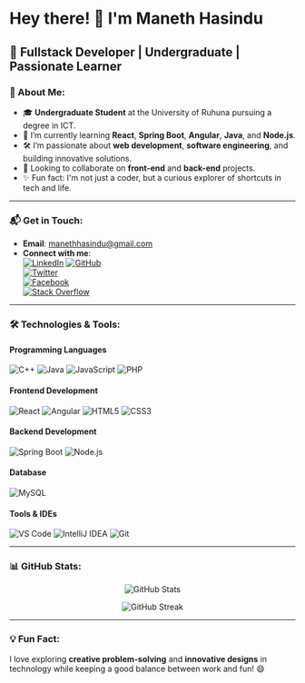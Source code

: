 # Hey there! 👋 I'm Maneth Hasindu

## 🌟 Fullstack Developer | Undergraduate | Passionate Learner

### 🚀 About Me:
- 🎓 **Undergraduate Student** at the University of Ruhuna pursuing a degree in ICT.
- 🌱 I’m currently learning **React**, **Spring Boot**, **Angular**, **Java**, and **Node.js**.
- 🛠️ I’m passionate about **web development**, **software engineering**, and building innovative solutions.
- 🤝 Looking to collaborate on **front-end** and **back-end** projects.
- ✨ Fun fact: I'm not just a coder, but a curious explorer of shortcuts in tech and life.

---

### 📬 Get in Touch:
- **Email**: [manethhasindu@gmail.com](mailto:manethhasindu@gmail.com)
- **Connect with me**:  
  [![LinkedIn](https://img.shields.io/badge/LinkedIn-blue?style=flat&logo=linkedin&logoColor=white)](https://linkedin.com/in/manethhasindu) 
  [![GitHub](https://img.shields.io/badge/GitHub-black?style=flat&logo=github)](https://github.com/ManethHasindu)  
  [![Twitter](https://img.shields.io/badge/Twitter-1DA1F2?style=flat&logo=twitter&logoColor=white)](https://twitter.com)  
  [![Facebook](https://img.shields.io/badge/Facebook-1877F2?style=flat&logo=facebook&logoColor=white)](https://facebook.com)  
  [![Stack Overflow](https://img.shields.io/badge/Stack%20Overflow-F58025?style=flat&logo=stackoverflow&logoColor=white)](https://stackoverflow.com)

---

### 🛠️ Technologies & Tools:
#### **Programming Languages**
![C++](https://img.shields.io/badge/C++-00599C?style=flat&logo=cplusplus&logoColor=white)
![Java](https://img.shields.io/badge/Java-007396?style=flat&logo=java&logoColor=white)
![JavaScript](https://img.shields.io/badge/JavaScript-F7DF1E?style=flat&logo=javascript&logoColor=black)
![PHP](https://img.shields.io/badge/PHP-777BB4?style=flat&logo=php&logoColor=white)

#### **Frontend Development**
![React](https://img.shields.io/badge/React-20232A?style=flat&logo=react&logoColor=61DAFB)
![Angular](https://img.shields.io/badge/Angular-DD0031?style=flat&logo=angular&logoColor=white)
![HTML5](https://img.shields.io/badge/HTML5-E34F26?style=flat&logo=html5&logoColor=white)
![CSS3](https://img.shields.io/badge/CSS3-1572B6?style=flat&logo=css3&logoColor=white)

#### **Backend Development**
![Spring Boot](https://img.shields.io/badge/Spring%20Boot-6DB33F?style=flat&logo=springboot&logoColor=white)
![Node.js](https://img.shields.io/badge/Node.js-339933?style=flat&logo=nodedotjs&logoColor=white)

#### **Database**
![MySQL](https://img.shields.io/badge/MySQL-4479A1?style=flat&logo=mysql&logoColor=white)

#### **Tools & IDEs**
![VS Code](https://img.shields.io/badge/VS%20Code-007ACC?style=flat&logo=visualstudiocode&logoColor=white)
![IntelliJ IDEA](https://img.shields.io/badge/IntelliJ%20IDEA-000000?style=flat&logo=intellijidea&logoColor=white)
![Git](https://img.shields.io/badge/Git-F05032?style=flat&logo=git&logoColor=white)

---

### 📊 GitHub Stats:
<p align="center">
  <img src="https://github-readme-stats.vercel.app/api?username=ManethHasindu&show_icons=true&theme=radical" alt="GitHub Stats">
</p>

<p align="center">
  <img src="https://github-readme-streak-stats.herokuapp.com/?user=ManethHasindu&theme=radical" alt="GitHub Streak">
</p>

---

### 💡 Fun Fact:
I love exploring **creative problem-solving** and **innovative designs** in technology while keeping a good balance between work and fun! 😄
